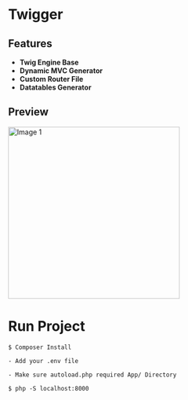 # Twigger

## Features

- **Twig Engine Base**
- **Dynamic MVC Generator**
- **Custom Router File**
- **Datatables Generator**

## Preview

<img src="https://i.ibb.co/NpmL44g/mvc.webp" height="350px" alt="Image 1">

# Run Project

```
$ Composer Install
```

```
- Add your .env file
```

```
- Make sure autoload.php required App/ Directory
```

```
$ php -S localhost:8000
```
